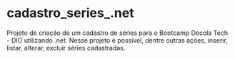 # cadastro_series_.net
Projeto de criação de um cadastro de séries para o Bootcamp Decola Tech - DIO utilizando .net.
Nesse projeto é possível, dentre outras ações, inserir, listar, alterar, excluir séries cadastradas.
